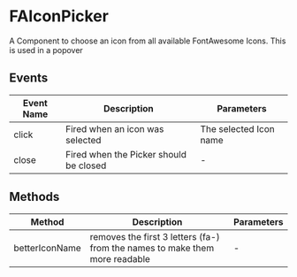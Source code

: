 # FAIconPicker

A Component to choose an icon from all available FontAwesome Icons. This is used in a popover

## Events

<!-- @vuese:FAIconPicker:events:start -->
|Event Name|Description|Parameters|
|---|---|---|
|click|Fired when an icon was selected|The selected Icon name|
|close|Fired when the Picker should be closed|-|

<!-- @vuese:FAIconPicker:events:end -->


## Methods

<!-- @vuese:FAIconPicker:methods:start -->
|Method|Description|Parameters|
|---|---|---|
|betterIconName|removes the first 3 letters (fa-) from the names to make them more readable|-|

<!-- @vuese:FAIconPicker:methods:end -->


